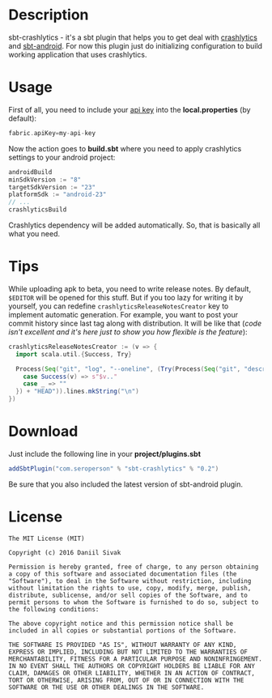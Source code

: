Description
===========
sbt-crashlytics - it's a sbt plugin that helps you to get deal with [crashlytics](https://fabric.io/kits/android/crashlytics/)
and [sbt-android](https://github.com/scala-android/sbt-android). For now this plugin
just do initializing configuration to build working application that uses crashlytics.

Usage
=====
First of all, you need to include your [api key](https://fabric.io/settings/organizations/)
into the **local.properties** (by default):

```scala
fabric.apiKey=my-api-key
```

Now the action goes to **build.sbt** where you need to apply crashlytics settings to
your android project:

```scala
androidBuild
minSdkVersion := "8"
targetSdkVersion := "23"
platformSdk := "android-23"
// ...
crashlyticsBuild
```

Crashlytics dependency will be added automatically.
So, that is basically all what you need.

Tips
====
While uploading apk to beta, you need to write release notes. By default, `$EDITOR`
will be opened for this stuff. But if you too lazy for writing it by yourself, you can
redefine `crashlyticsReleaseNotesCreator` key to implement automatic generation.
For example, you want to post your commit history since last tag along with distribution.
It will be like that (*code isn't excellent and it's here just to show you how
flexible is the feature*):

```scala
crashlyticsReleaseNotesCreator := (v => {
  import scala.util.{Success, Try}

  Process(Seq("git", "log", "--oneline", (Try(Process(Seq("git", "describe", "--abbrev=0", "--tags")).!!) match {
    case Success(v) => s"$v.."
    case _ => ""
  }) + "HEAD")).lines.mkString("\n")
})
```

Download
========
Just include the following line in your **project/plugins.sbt**

```scala
addSbtPlugin("com.seroperson" % "sbt-crashlytics" % "0.2")
```

Be sure that you also included the latest version of sbt-android plugin.

License
=======

```
The MIT License (MIT)

Copyright (c) 2016 Daniil Sivak

Permission is hereby granted, free of charge, to any person obtaining a copy of this software and associated documentation files (the "Software"), to deal in the Software without restriction, including without limitation the rights to use, copy, modify, merge, publish, distribute, sublicense, and/or sell copies of the Software, and to permit persons to whom the Software is furnished to do so, subject to the following conditions:

The above copyright notice and this permission notice shall be included in all copies or substantial portions of the Software.

THE SOFTWARE IS PROVIDED "AS IS", WITHOUT WARRANTY OF ANY KIND, EXPRESS OR IMPLIED, INCLUDING BUT NOT LIMITED TO THE WARRANTIES OF MERCHANTABILITY, FITNESS FOR A PARTICULAR PURPOSE AND NONINFRINGEMENT. IN NO EVENT SHALL THE AUTHORS OR COPYRIGHT HOLDERS BE LIABLE FOR ANY CLAIM, DAMAGES OR OTHER LIABILITY, WHETHER IN AN ACTION OF CONTRACT, TORT OR OTHERWISE, ARISING FROM, OUT OF OR IN CONNECTION WITH THE SOFTWARE OR THE USE OR OTHER DEALINGS IN THE SOFTWARE.
```

